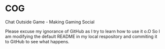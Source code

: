 COG
===

Chat Outside Game - Making Gaming Social

Please excuse my ignorance of GitHub as I try to learn how to use it o.O
So I am modifying the default README in my local respository and commiting it to GitHub to see what happens.